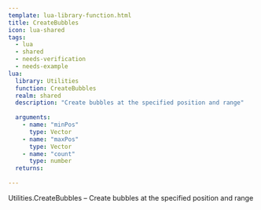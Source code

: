```yaml
---
template: lua-library-function.html
title: CreateBubbles
icon: lua-shared
tags:
  - lua
  - shared
  - needs-verification
  - needs-example
lua:
  library: Utilities
  function: CreateBubbles
  realm: shared
  description: "Create bubbles at the specified position and range"
  
  arguments:
    - name: "minPos"
      type: Vector
    - name: "maxPos"
      type: Vector
    - name: "count"
      type: number
  returns:
    
---
```


<div class="lua__search__keywords">
Utilities.CreateBubbles &#x2013; Create bubbles at the specified position and range
</div>
